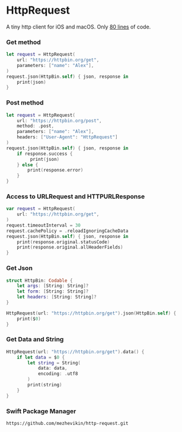 # HttpRequest

A tiny http client for iOS and macOS. Only [80 lines](Sources/HttpRequest/HttpRequest.swift) of code.

### Get method

```swift
let request = HttpRequest(
    url: "https://httpbin.org/get",
    parameters: ["name": "Alex"],
)
request.json(HttpBin.self) { json, response in
    print(json)
}
```

### Post method

```swift
let request = HttpRequest(
    url: "https://httpbin.org/post",
    method: .post,
    parameters: ["name": "Alex"],
    headers: ["User-Agent": "HttpRequest"]
)
request.json(HttpBin.self) { json, response in
    if response.success {
         print(json)
    } else {
        print(response.error)
    }
}
```

### Access to URLRequest and HTTPURLResponse

```swift
var request = HttpRequest(
    url: "https://httpbin.org/get",
)
request.timeoutInterval = 30
request.cachePolicy = .reloadIgnoringCacheData
request.json(HttpBin.self) { json, response in
    print(response.original.statusCode)
    print(response.original.allHeaderFields)
}
```

### Get Json

```swift
struct HttpBin: Codable {
    let args: [String: String]?
    let form: [String: String]?
    let headers: [String: String]?
}

HttpRequest(url: "https://httpbin.org/get").json(HttpBin.self) {
    print($0)
}
```

### Get Data and String

```swift
HttpRequest(url: "https://httpbin.org/get").data() {
    if let data = $0 {
        let string = String(
            data: data,
            encoding: .utf8
        )
        print(string)
    }
}

```

### Swift Package Manager

```
https://github.com/mezhevikin/http-request.git
```
